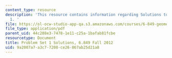 ```yaml
---
content_type: resource
description: 'This resource contains information regarding Solutions to Problem Set
  1. '
file: https://ol-ocw-studio-app-qa.s3.amazonaws.com/courses/6-849-geometric-folding-algorithms-linkages-origami-polyhedra-fall-2012/9a2007a7a3c77208ce26867ab25d21a8_MIT6_849F12_ps1_sol.pdf
file_type: application/pdf
parent_uid: 44c288e3-7478-1e11-c25a-1bafab81fcbe
resourcetype: Document
title: Problem Set 1 Solutions, 6.849 Fall 2012
uid: 9a2007a7-a3c7-7208-ce26-867ab25d21a8
---
```

